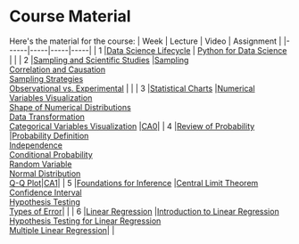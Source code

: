 # Course Material

Here's the material for the course:
| Week | Lecture | Video | Assignment |
|------|-----|-----|-----|
| 1 |[Data Science Lifecycle](lectures/Lecture%201.%20Data%20Science%20Lifecycle.pdf) | [Python for Data Science](https://www.youtube.com/watch?v=WKz5nicREKQ&list=PLdSslhDhrVc55hzIJ245efXSyXbUedl2v) | |
| 2 |[Sampling and Scientific Studies](lectures/Lecture%202.%20Sampling%20and%20Scientific%20Studies.pdf) |[Sampling](https://www.youtube.com/watch?v=koeAIG38Hzc) <br> [Correlation and Causation](https://www.youtube.com/watch?v=WAnHl3Rps2s) <br> [Sampling Strategies](https://www.youtube.com/watch?v=Bji2BfPsu6Q) <br> [Observational vs. Experimental](https://www.youtube.com/watch?v=0D2U_xPl00g) | |
| 3 |[Statistical Charts](lectures/Lecture%203.%20Statistical%20Charts.pdf) |[Numerical Variables Visualization](https://www.youtube.com/watch?v=jzAK4xpwGus) <br> [Shape of Numerical Distributions](https://www.youtube.com/watch?v=tLWm8MGUqds) <br> [Data Transformation](https://www.youtube.com/watch?v=71kkJ2jp7KM) <br> [Categorical Variables Visualization](https://www.youtube.com/watch?v=CGfzEvpRQPQ) |[CA0](assignments/CA0/DS-CA0.pdf)|
| 4 |[Review of Probability](lectures/Lecture%204.%20Review%20of%20Probability.pdf) |[Probability Definition](https://www.youtube.com/watch?v=QIpoxoCGgtU) <br> [Independence](https://www.youtube.com/watch?v=cMGVMIo4RMw) <br> [Conditional Probability](https://www.youtube.com/watch?v=QKIBHCjb4g0) <br> [Random Variable](https://www.youtube.com/watch?v=Q0dlO2ErX08) <br> [Normal Distribution](https://www.youtube.com/watch?v=WxafZIrjwOQ) <br> [Q-Q Plot](https://www.youtube.com/watch?v=6U8LI1VYEeg)|[CA1](assignments/CA1/DS-CA1.pdf)|
| 5 |[Foundations for Inference](lectures/Lecture%205.%20Foundations%20for%20Inference.pdf) |[Central Limit Theorem](https://www.youtube.com/watch?v=chVvpvDMrV4) <br> [Confidence Interval](https://www.youtube.com/watch?v=xm6qVNtAUNk) <br> [Hypothesis Testing](https://www.youtube.com/watch?v=r4RdP73fAFM) <br> [Types of Error](https://www.youtube.com/watch?v=SaEuHkXolM0)| |
| 6 |[Linear Regression](lectures/Lecture%206.%20Linear%20Regression.pdf) |[Introduction to Linear Regression](https://www.youtube.com/watch?v=0HRnD_3zN3w) <br> [Hypothesis Testing for Linear Regression](https://www.youtube.com/watch?v=KRZ9C5ngQio) <br> [Multiple Linear Regression](https://www.youtube.com/watch?v=Lv27Am1BUaM)| |
